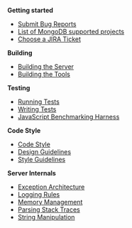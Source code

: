 **Getting started**
* [Submit Bug Reports](Submit-Bug-Reports)
* [List of MongoDB supported projects](Choose-A-Project)
* [Choose a JIRA Ticket](Choose-A-Jira-Ticket)

**Building**
* [Building the Server](Build-Mongodb-From-Source)
* [Building the Tools](Build-Tools-From-Source)

**Testing**
* [Running Tests](Test-The-Mongodb-Server)
* [Writing Tests](Write-Tests-For-Server-Code)
* [JavaScript Benchmarking Harness](JavaScript-Benchmarking-Harness)

**Code Style**
* [Code Style](Server-Code-Style)
* [Design Guidelines](Server-Design-Guidelines)
* [Style Guidelines](Style-Guidelines)

**Server Internals**
* [Exception Architecture](Server-Exception-Architecture)
* [Logging Rules](Server-Logging-Rules)
* [Memory Management](Server-Memory-Management)
* [Parsing Stack Traces](Parsing-Stack-Traces)
* [String Manipulation](Server-String-Manipulation)
